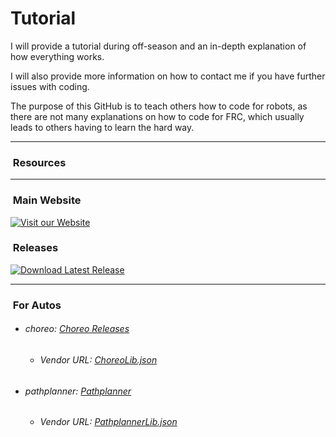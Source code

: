 # Tutorial
I will provide a tutorial during off-season and an in-depth explanation of how everything works.

I will also provide more information on how to contact me if you have further issues with coding.

The purpose of this GitHub is to teach others how to code for robots, as there are not many explanations on how to code for FRC, which usually leads to others having to learn the hard way.

---

### ‎ ‎ ‎ ‎ ‎ ‎ ‎ ‎ ‎ ‎ ‎ ‎ ‎ ‎ ‎ ‎ ‎ ‎ ‎ ‎ ‎ ‎ ‎ ‎ ‎ ‎ ‎ ‎ ‎ ‎ ‎ ‎ ‎ ‎ ‎ ‎ ‎ ‎ ‎ ‎ ‎ ‎ ‎ ‎ ‎ ‎ ‎ ‎ ‎ ‎ ‎ ‎ ‎ ‎ ‎ ‎ ‎ ‎ ‎ ‎ ‎ ‎ ‎ ‎ ‎ ‎ ‎ Resources
---

### ‎ ‎ ‎ ‎ ‎ ‎ ‎ ‎ ‎ ‎ ‎ ‎ ‎ ‎ ‎ ‎ ‎ ‎ ‎ ‎ ‎ ‎ ‎ ‎ ‎ ‎ ‎ ‎ ‎ ‎ ‎ ‎ ‎ ‎ ‎ ‎ ‎ ‎ ‎ ‎ ‎ ‎ ‎ ‎ ‎ ‎ ‎ ‎ ‎ ‎ ‎ ‎ ‎ ‎ ‎ ‎ ‎ ‎ ‎ ‎ ‎ ‎ ‎ ‎ ‎ ‎Main Website

[![Visit our Website](https://cdn.discordapp.com/attachments/744947781734629412/1249936936022577204/icon.svg?ex=66691dfc&is=6667cc7c&hm=1ff95e97139a07eb964718106a0ff40bb45f3915848eb7813a07b4dbaea28ba6&)](https://tinyurl.com/BurgerBots)



### ‎ ‎ ‎ ‎ ‎ ‎  ‎  ‎‎‎  ‎‎ ‎ ‎ ‎ ‎ ‎ ‎ ‎ ‎ ‎ ‎ ‎ ‎ ‎ ‎ ‎ ‎ ‎ ‎ ‎ ‎ ‎ ‎ ‎ ‎ ‎ ‎ ‎ ‎ ‎ ‎ ‎ ‎ ‎ ‎ ‎ ‎ ‎ ‎ ‎ ‎ ‎ ‎ ‎ ‎ ‎ ‎ ‎ ‎ ‎ ‎ ‎ ‎ ‎ ‎ ‎ ‎ ‎ ‎   ‎ ‎‎Releases

[![Download Latest Release](https://img.shields.io/badge/Download-Latest%20Release-blue.svg)](https://github.com/Deadshot222224/FRC-4455/releases)

---

### ‎ ‎ ‎ ‎ ‎ ‎ ‎ ‎ ‎ ‎ ‎ ‎ ‎ ‎‎ ‎  ‎‎ ‎ ‎ ‎ ‎ ‎ ‎ ‎ ‎ ‎ ‎ ‎ ‎ ‎ ‎ ‎ ‎ ‎ ‎ ‎ ‎ ‎ ‎ ‎ ‎ ‎ ‎ ‎ ‎ ‎ ‎ ‎ ‎ ‎ ‎ ‎ ‎ ‎ ‎ ‎ ‎ ‎ ‎ ‎ ‎ ‎ ‎ ‎ ‎ ‎ ‎ ‎    ‎ ‎For Autos

- ###### choreo: [Choreo Releases](https://github.com/SleipnirGroup/Choreo/releases)
  - ###### Vendor URL: [ChoreoLib.json](https://SleipnirGroup.github.io/ChoreoLib/dep/ChoreoLib.json)
  
- ###### pathplanner: [Pathplanner](https://apps.microsoft.com/detail/9nqbkb5dw909?hl=en-us&gl=US)
  - ###### Vendor URL: [PathplannerLib.json](https://3015rangerrobotics.github.io/pathplannerlib/PathplannerLib.json)
